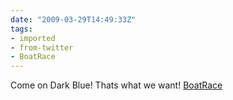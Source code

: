 ```yaml
---
date: "2009-03-29T14:49:33Z"
tags:
- imported
- from-twitter
- BoatRace
---
```

Come on Dark Blue! Thats what we want! [BoatRace](/tags/boatrace)
